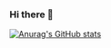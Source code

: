 ### Hi there 👋

[![Anurag's GitHub stats](https://github-readme-stats.vercel.app/api?username=xiaoACE6716)](https://github.com/anuraghazra/github-readme-stats)

<!--
**xiaoACE6716/xiaoACE6716** is a ✨ _special_ ✨ repository because its `README.md` (this file) appears on your GitHub profile.

Here are some ideas to get you started:

- 🔭 I’m currently working on ...
- 🌱 I’m currently learning ...
- 👯 I’m looking to collaborate on ...
- 🤔 I’m looking for help with ...
- 💬 Ask me about ...
- 📫 How to reach me: ...
- 😄 Pronouns: ...
- ⚡ Fun fact: ...
-->
